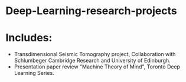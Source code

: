 # Deep-Learning-research-projects

# Includes:

- Transdimensional Seismic Tomography project, Collaboration with Schlumbeger Cambridge Research and University of Edinburgh.
- Presentation paper review "Machine Theory of Mind", Toronto Deep Learning Series.
